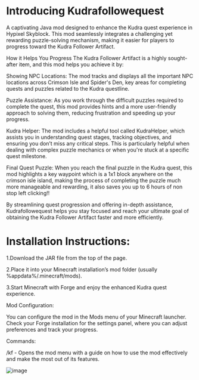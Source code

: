 # Introducing Kudrafollowequest
A captivating Java mod designed to enhance the Kudra quest experience in Hypixel Skyblock. This mod seamlessly integrates a challenging yet rewarding puzzle-solving mechanism, making it easier for players to progress toward the Kudra Follower Artifact.

How it Helps You Progress
The Kudra Follower Artifact is a highly sought-after item, and this mod helps you achieve it by:

Showing NPC Locations: The mod tracks and displays all the important NPC locations across Crimson Isle and Spider's Den, key areas for completing quests and puzzles related to the Kudra questline.

Puzzle Assistance: As you work through the difficult puzzles required to complete the quest, this mod provides hints and a more user-friendly approach to solving them, reducing frustration and speeding up your progress.

Kudra Helper: The mod includes a helpful tool called KudraHelper, which assists you in understanding quest stages, tracking objectives, and ensuring you don’t miss any critical steps. This is particularly helpful when dealing with complex puzzle mechanics or when you're stuck at a specific quest milestone.

Final Quest Puzzle: When you reach the final puzzle in the Kudra quest, this mod highlights a key waypoint which is a 1x1 block anywhere on the crimson isle island, making the process of completing the puzzle much more manageable and rewarding, it also saves you up to 6 hours of non stop left clicking!!

By streamlining quest progression and offering in-depth assistance, Kudrafollowequest helps you stay focused and reach your ultimate goal of obtaining the Kudra Follower Artifact faster and more efficiently.

# Installation Instructions:

1.Download the JAR file from the top of the page.

2.Place it into your Minecraft installation’s mod folder (usually %appdata%/.minecraft/mods).

3.Start Minecraft with Forge and enjoy the enhanced Kudra quest experience.

Mod Configuration:

You can configure the mod in the Mods menu of your Minecraft launcher. Check your Forge installation for the settings panel, where you can adjust preferences and track your progress.

Commands:

/kf - Opens the mod menu with a guide on how to use the mod effectively and make the most out of its features.

![image](https://github.com/user-attachments/assets/12ef3eaf-100b-4c34-8826-9a493cd5d80e)


